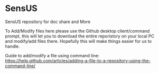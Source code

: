 # SensUS
SensUS repository for doc share and More


To Add/Modify files here please use the Github desktop client/command prompt, this will let you to download the entire reporistory on your local PC and modify/add files there. Hopefully this will make things easier for us to handle.


Guide to add/modify a file using command line:
https://help.github.com/articles/adding-a-file-to-a-repository-using-the-command-line/

